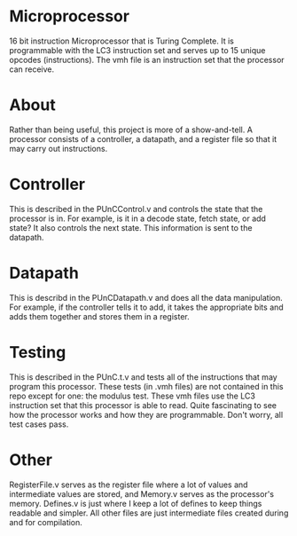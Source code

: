 # Microprocessor
16 bit instruction Microprocessor that is Turing Complete. It is programmable with the LC3 instruction 
set and serves up to 15 unique opcodes (instructions). The vmh file is an instruction set that the processor can receive.  


# About
Rather than being useful, this project is more of a show-and-tell. A processor consists of 
a controller, a datapath, and a register file so that it may carry out instructions. 

# Controller
This is described in the PUnCControl.v and controls the state that the processor is in. 
For example, is it in a decode state, fetch state, or add state? It also controls the next state.
This information is sent to the datapath. 

# Datapath
This is describd in the PUnCDatapath.v and does all the data manipulation. For example, if 
the controller tells it to add, it takes the appropriate bits and adds them together and stores them
in a register. 

# Testing
This is described in the PUnC.t.v and tests all of the instructions that may program
this processor. These tests (in .vmh files) are not contained in this repo except for one:
the modulus test. These vmh files use the LC3 instruction set that this processor is able to 
read. Quite fascinating to see how the processor works and how they are programmable.
Don't worry, all test cases pass. 

# Other
RegisterFile.v serves as the register file where a lot of values and intermediate
values are stored, and Memory.v serves as the processor's memory. Defines.v is just
where I keep a lot of defines to keep things readable and simpler. All other files 
are just intermediate files created during and for compilation. 

